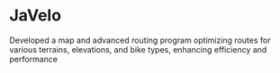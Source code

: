 # JaVelo
Developed a map and advanced routing program
optimizing routes for various terrains, elevations, and bike types,
enhancing efficiency and performance